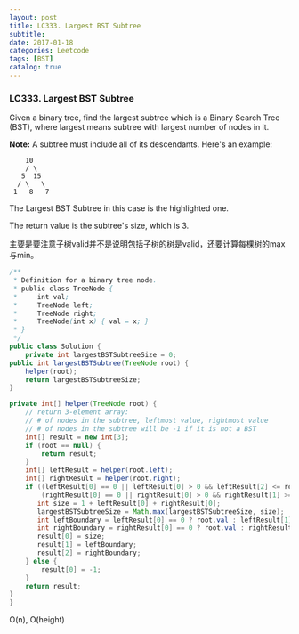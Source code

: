```yaml
---
layout: post
title: LC333. Largest BST Subtree
subtitle: 
date: 2017-01-18
categories: Leetcode
tags: [BST]
catalog: true
---
```


### LC333. Largest BST Subtree

Given a binary tree, find the largest subtree which is a Binary Search Tree (BST), where largest means subtree with largest number of nodes in it.

**Note:**
A subtree must include all of its descendants.
Here's an example:

```
    10
    / \
   5  15
  / \   \ 
 1   8   7

```

The Largest BST Subtree in this case is the highlighted one. 

The return value is the subtree's size, which is 3.

主要是要注意子树valid并不是说明包括子树的树是valid，还要计算每棵树的max与min。

```java
/**
 * Definition for a binary tree node.
 * public class TreeNode {
 *     int val;
 *     TreeNode left;
 *     TreeNode right;
 *     TreeNode(int x) { val = x; }
 * }
 */
public class Solution {
    private int largestBSTSubtreeSize = 0;
public int largestBSTSubtree(TreeNode root) {
    helper(root);
    return largestBSTSubtreeSize;
}

private int[] helper(TreeNode root) {
    // return 3-element array:
    // # of nodes in the subtree, leftmost value, rightmost value
    // # of nodes in the subtree will be -1 if it is not a BST
    int[] result = new int[3];
    if (root == null) {
        return result;
    }
    int[] leftResult = helper(root.left);
    int[] rightResult = helper(root.right);
    if ((leftResult[0] == 0 || leftResult[0] > 0 && leftResult[2] <= root.val) &&
        (rightResult[0] == 0 || rightResult[0] > 0 && rightResult[1] >= root.val)) {
       int size = 1 + leftResult[0] + rightResult[0];
       largestBSTSubtreeSize = Math.max(largestBSTSubtreeSize, size);
       int leftBoundary = leftResult[0] == 0 ? root.val : leftResult[1];
       int rightBoundary = rightResult[0] == 0 ? root.val : rightResult[2];
       result[0] = size;
       result[1] = leftBoundary;
       result[2] = rightBoundary;
    } else {
    	result[0] = -1;
    }
    return result;
}
}
```

O(n), O(height)

 